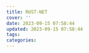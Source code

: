 ```yaml
---
title: RUST-NET
cover: ''
date: 2023-09-15 07:58:44
updated: 2023-09-15 07:58:44
tags:
categories:
---
```

